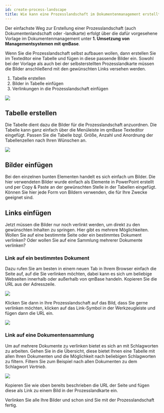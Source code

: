 ```yaml
---
id: create-process-landscape
title: Wie kann eine Prozesslandschaft im Dokumentenmanagement erstellt werden?
---
```


Der einfachste Weg zur Erstellung einer Prozesslandschaft (auch Dokumentenlandschaft oder -landkarte) erfolgt über die dafür vorgesehene Vorlage im Dokumentenmanagement unter **1. Umsetzung von Managementsystemen mit qmBase**. 

Wenn Sie die Prozesslandschaft selbst aufbauen wollen, dann erstellen Sie im Texteditor eine Tabelle und fügen in diese passende Bilder ein. Sowohl bei der Vorlage als auch bei der selbsterstellten Prozesslandkarte müssen die Bilder anschließend mit den gewünschten Links versehen werden.  

1. Tabelle erstellen
2. Bilder in Tabelle einfügen
3. Verlinkungen in die Prozesslandschaft einfügen

![](https://caqadmin.blob.core.windows.net/public-screenshots/manual-screenshots/Screenshot%202024-09-20%20111736.png)

## Tabelle erstellen
Die Tabelle dient dazu die Bilder für die Prozesslandschaft anzuordnen. Die Tabelle kann ganz einfach über die Menüleiste im qmBase Texteditor eingefügt. Passen Sie die Tabelle bzgl. Größe, Anzahl und Anordnung der Tabellenzellen nach Ihren Wünschen an.   

![](https://caqadmin.blob.core.windows.net/public-screenshots/manual-screenshots/Screenshot%202024-09-20%20112539.png)

## Bilder einfügen

Bei den einzelnen bunten Elementen handelt es sich einfach um Bilder. Die hier verwendeten Bilder wurde einfach als Elemente in PowerPoint erstellt und per Copy & Paste an der gewünschten Stelle in der Tabellen eingefügt. Können Sie hier jede Form von Bildern verwenden, die für Ihre Zwecke geeignet sind.   

## Links einfügen

Jetzt müssen die Bilder nur noch verlinkt werden, um direkt zu den gewünschten Inhalten zu springen. Hier gibt es mehrere Möglichkeiten. Wollen Sie auf eine bestimmte Seite oder ein bestimmtes Dokument verlinken? Oder wollen Sie auf eine Sammlung mehrerer Dokumente verlinken?

### Link auf ein bestimmtes Dokument
Dazu rufen Sie am besten in einem neuen Tab in Ihrem Browser einfach die Seite auf, auf die Sie verlinken möchten, dabei kann es sich um beliebige Webseiten innerhalb oder außerhalb von qmBase handeln.  Kopieren Sie die URL aus der Adresszeile.

![](https://caqadmin.blob.core.windows.net/public-screenshots/manual-screenshots/Screenshot%202024-09-20%20114413.png)

Klicken Sie dann in Ihre Prozesslandschaft auf das Bild, dass Sie gerne verlinken möchten, klicken auf das Link-Symbol in der Werkzeugleiste und fügen dann die URL ein.

![](https://caqadmin.blob.core.windows.net/public-screenshots/manual-screenshots/Screenshot%202024-09-20%20114525.png)

### Link auf eine Dokumentensammlung
Um auf mehrere Dokumente zu verlinken bietet es sich an mit Schlagworten zu arbeiten. Gehen Sie in die Übersicht, diese bietet Ihnen eine Tabelle mit allen Ihren Dokumenten und die Möglichkeit nach beliebigen Schlagworten zu filtern. Filtern Sie zum Beispiel nach allen Dokumenten zu dem Schlagwort *Vertrieb*.

![](https://caqadmin.blob.core.windows.net/public-screenshots/manual-screenshots/Screenshot%202024-09-20%20115354.png)

Kopieren Sie wie oben bereits beschrieben die URL der Seite und fügen diese als Link zu einem Bild in der Prozesslandkarte ein.  


Verlinken Sie alle Ihre Bilder und schon sind Sie mit der Prozesslandschaft fertig.
